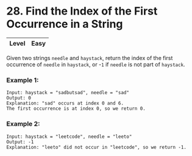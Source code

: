 # 28. Find the Index of the First Occurrence in a String

| Level | Easy |
| ----- | ---- |

Given two strings `needle` and `haystack`, return the index of the first occurrence of `needle` in `haystack`, or -`1` if `needle` is not part of `haystack`.

 

### Example 1:
```
Input: haystack = "sadbutsad", needle = "sad"
Output: 0
Explanation: "sad" occurs at index 0 and 6.
The first occurrence is at index 0, so we return 0.
```
### Example 2:
```
Input: haystack = "leetcode", needle = "leeto"
Output: -1
Explanation: "leeto" did not occur in "leetcode", so we return -1.
```
